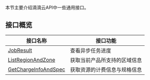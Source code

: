 本节主要介绍滴滴云API中一些通用接口。

## 接口概览

|接口名称|接口功能|
|-------|-------|
| [JobResult](/static/docs-content/products/通用接口/获取异步任务进度（JobResult）.md) | 查看异步任务进度 |
| [ListRegionAndZone](/static/docs-content/products/通用接口/获取当前产品所支持的区域信息（ListRegionAndZone）.md) | 获取当前产品所支持的区域信息 |
| [GetChargeInfoAndSpec](/static/docs-content/products/通用接口/获取资源的计费信息与规格信息（GetChargeInfoAndSpec）.md) | 获取资源的计费信息与规格信息 |
